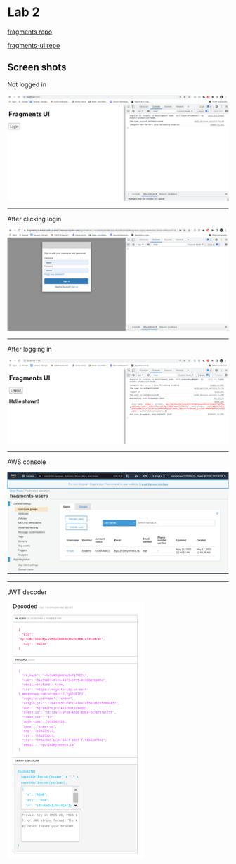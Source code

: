 # Lab 2

[fragments repo](https://github.com/shawnyu5/fragments)

[fragments-ui repo](https://github.com/shawnyu5/fragments-ui)

## Screen shots

Not logged in

![3.1](img/3.1.png)

-----------------------------------------------------

After clicking login

![3.2](img/3.2.png)

-----------------------------------------------------

After logging in

![3.3](img/3.3.png)

----------------------------------------------------------

AWS console

![aws_console](img/aws_console.png)

-------------------------------------------------------------

JWT decoder

![jwt_decoder](img/jwt_decoder.png)
